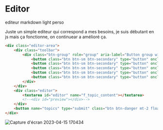 # Editor
editeur markdown light perso 

Juste un simple editeur qui correspond a mes besoins, je suis débutant en js mais ça fonctionne, on continuear a amélioré ça.

```html
<div class="editor-area">
    <div class="toolbar">
        <div class="btn-group" role="group" aria-label="Button group with nested dropdown">
            <button class="btn btn-sm btn-secondary" type="button" onclick="insertText('**', '**')" title="Gras"> <i class="fas fa-bold"></i> </button>
            <button class="btn btn-sm btn-secondary" type="button" onclick="insertText('_', '_')" title="Italic"> <i class="fas fa-italic"></i> </button>
            <button class="btn btn-sm btn-secondary" type="button" onclick="insertText('> ', '')" title="Quote"> <i class="fas fa-quote-right"></i> </button>
            <button class="btn btn-sm btn-secondary" type="button" onclick="insertText('```php\n', '\n```')" title="BlocCode"> <i class="fas fa-code"></i> </button>
            <button class="btn btn-sm btn-secondary" type="button" onclick="insertText('`', '`')" title="InlineCode"> <i class="fas fa-terminal"></i> </button>
        </div>
    </div>
    <div class="editor">
        <textarea id="editor" name="f_topic_content"></textarea>
        <!--<div id="preview"></div>-->
    </div>
    <button name="topics" type="submit" class="btn btn-danger mt-2 float-end">Envoyez <i class="fas fa-paper-plane"></i></button>
</div>
```
![Capture d'écran 2023-04-15 170434](https://user-images.githubusercontent.com/8920228/232232927-6aef6da4-2099-47d6-88b8-51dbcde9488d.png)
